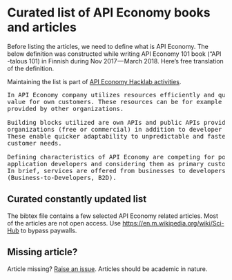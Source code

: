 # Curated list of API Economy books and articles


Before listing the articles, we need to define what is API Economy. The below definition was constructed while writing API Economy 101 book (“API -talous 101) in Finnish during Nov 2017 — March 2018. Here’s free translation of the definition.

Maintaining the list is part of [API Economy Hacklab activities](https://medium.com/api-economy-hacklab/api-economy-articles-1322ec5b8ca). 

<pre>
In API Economy company utilizes resources efficiently and quickly to create added 
value for own customers. These resources can be for example data or function 
provided by other organizations.

Building blocks utilized are own APIs and public APIs provided by other 
organizations (free or commercial) in addition to developer communities. 
These enable quicker adaptability to unpredictable and faster changing 
customer needs.

Defining characteristics of API Economy are competing for popularity among 
application developers and considering them as primary customers. 
In brief, services are offered from businesses to developers 
(Business-to-Developers, B2D).
</pre>

## Curated constantly updated list

The bibtex file contains a few selected API Economy related articles. Most of the articles are not open access. Use https://en.m.wikipedia.org/wiki/Sci-Hub to bypass paywalls.


## Missing article?

Article missing? [Raise an issue](https://github.com/apieconomyhacklab/bibliography/issues). Articles should be academic in nature.

